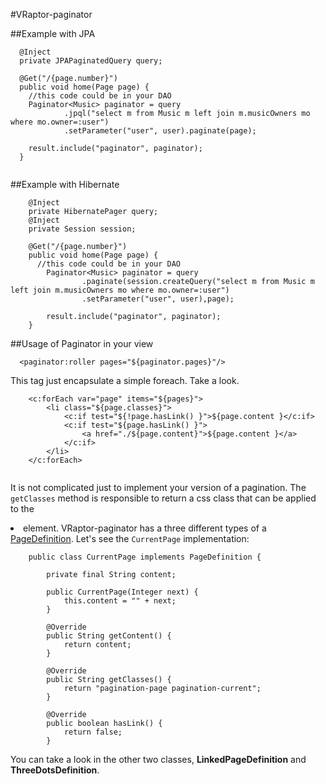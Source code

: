 #VRaptor-paginator

##Example with JPA

```
  @Inject
  private JPAPaginatedQuery query;

  @Get("/{page.number}")
  public void home(Page page) {
    //this code could be in your DAO
  	Paginator<Music> paginator = query
  			.jpql("select m from Music m left join m.musicOwners mo where mo.owner=:user")
  			.setParameter("user", user).paginate(page);

  	result.include("paginator", paginator);
  }
  
```

##Example with Hibernate

```
    @Inject
    private HibernatePager query;
    @Inject
    private Session session;

    @Get("/{page.number}")
    public void home(Page page) {
      //this code could be in your DAO
    	Paginator<Music> paginator = query
    			.paginate(session.createQuery("select m from Music m left join m.musicOwners mo where mo.owner=:user")
    			.setParameter("user", user),page);

    	result.include("paginator", paginator);
    }

```

##Usage of Paginator in your view

```
  <paginator:roller pages="${paginator.pages}"/>
```

This tag just encapsulate a simple foreach. Take a look.

```
    <c:forEach var="page" items="${pages}">
    	<li class="${page.classes}">
    		<c:if test="${!page.hasLink() }">${page.content }</c:if>
    		<c:if test="${page.hasLink() }">
    			<a href="./${page.content}">${page.content }</a>
    		</c:if>
    	</li>
    </c:forEach>
    
```
It is not complicated just to implement your version of a pagination. The `getClasses` method is responsible to
return a css class that can be applied to the <li> element. VRaptor-paginator has a three different types of
a <a href="https://github.com/caelum/vraptor-paginator/blob/master/src/main/java/br/com/caelum/vraptor/paginator/view/PageDefinition.java">
PageDefinition</a>. Let's see the `CurrentPage` implementation:

```
    public class CurrentPage implements PageDefinition {

    	private final String content;

    	public CurrentPage(Integer next) {
    		this.content = "" + next;
    	}

    	@Override
    	public String getContent() {
    		return content;
    	}

    	@Override
    	public String getClasses() {
    		return "pagination-page pagination-current";
    	}

    	@Override
    	public boolean hasLink() {
    		return false;
    	}

```

You can take a look in the other two classes, **LinkedPageDefinition** and **ThreeDotsDefinition**.